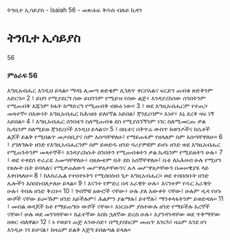 ﻿
 ትንቢተ ኢሳይያስ - Isaiah 56 - መጽሐፍ ቅዱስ ብሉይ ኪዳን
# ትንቢተ ኢሳይያስ
56
### ምዕራፍ 56
እግዚአብሔር እንዲህ ይላል። ማዳኔ ሊመጣ ጽድቄም ሊገለጥ ቀርቦአልና ፍርድን ጠብቁ ጽድቅንም አድርጉ።
2 ፤ ይህን የሚያደርግ ሰው ይህንንም የሚይዝ የሰው ልጅ፥ እንዳያረክሰው ሰንበትንም የሚጠብቅ እጁንም ክፋት ከማድረግ የሚጠብቅ ብፁዕ ነው።
3 ፤ ወደ እግዚአብሔርም የተጠጋ መጻተኛ። በእውነት እግዚአብሔር ከሕዝቡ ይለየኛል አይበል፤ ጃንደረባም። እነሆ፥ እኔ ደረቅ ዛፍ ነኝ አይበል።
4 ፤ እግዚአብሔር ሰንበቴን ስለሚጠብቁ ደስ የሚያሰኘኝንም ነገር ስለሚመርጡ ቃል ኪዳኔንም ስለሚይዙ ጃንደረቦች እንዲህ ይላልና።
5 ፤ በቤቴና በቅጥሬ ውስጥ ከወንዶችና ከሴቶች ልጆች ይልቅ የሚበልጥ መታሰቢያና ስም እሰጣቸዋለሁ፤ የማይጠፋም የዘላለም ስም እሰጣቸዋለሁ።
6 ፤ ያገለግሉት ዘንድ የእግዚአብሔርንም ስም ይወድዱ ዘንድ ባሪያዎቹም ይሆኑ ዘንድ ወደ እግዚአብሔር የሚጠጉትንም መጻተኞች፥ እንዳያረክሱት ሰንበትን የሚጠብቁትን ቃል ኪዳኔንም የሚይዙትን ሁሉ፥
7 ፤ ወደ ተቀደሰ ተራራዬ አመጣቸዋለሁ፥ በጸሎቴም ቤት ደስ አሰኛቸዋለሁ፤ ቤቴ ለአሕዛብ ሁሉ የሚሆን የጸሎት ቤት ይባላልና የሚቃጠለውን መሥዋዕታቸውንና ሌላ መሥዋዕታቸውን በመሠዊያዬ ላይ እቀበላለሁ።
8 ፤ ከእስራኤል የተበተኑትን የሚሰበስብ ጌታ እግዚአብሔር። ወደ ተሰበሰቡት ዘንድ ሌሎችን እሰበስብለታለሁ ይላል።
9 ፤ እናንተ የምድረ በዳ አራዊት ሁሉ፥ እናንተም የዱር አራዊት ሁሉ፥ ትበሉ ዘንድ ቅረቡ።
10 ፤ ጕበኞቹ ዕውሮች ናቸው፥ ሁሉ ያለ እውቀት ናቸው፤ ሁሉም ዲዳ የሆኑ ውሾች ናቸው ይጮኹም ዘንድ አይችሉም፤ ሕልምን ያልማሉ፤ ይተኛሉ፤ ማንቀላፋትንም ይወድዳሉ።
11 ፤ መብል ወዳጆች ከቶ የማይጠግቡ ውሾች ናቸው፥ እነርሱም ያስተውሉ ዘንድ የማይችሉ እረኞች ናቸው፤ ሁሉ ወደ መንገዳቸው፥ ከፊተኛው እስከ ኋለኛው ድረስ ሁሉ፥ እያንዳንዳቸው ወደ ጥቅማቸው ዘወር ብለዋል።
12 ፤ ኑ የወይን ጠጅ እንውሰድ፥ በሚያሰክርም መጠጥ እንርካ፤ ዛሬም እንደ ሆነ እንዲሁ ነገ ይሆናል፥ ከዛሬም ይልቅ እጅግ ይበልጣል ይላሉ። 
